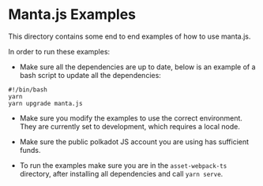 # Manta.js Examples

This directory contains some end to end examples of how to use manta.js.

In order to run these examples:

- Make sure all the dependencies are up to date, below is an example of a bash script to update all the dependencies:

```
#!/bin/bash
yarn
yarn upgrade manta.js
```

- Make sure you modify the examples to use the correct environment. They are currently set to development, which requires a local node.

- Make sure the public polkadot JS account you are using has sufficient funds.

- To run the examples make sure you are in the `asset-webpack-ts` directory, after installing all dependencies and call `yarn serve`.